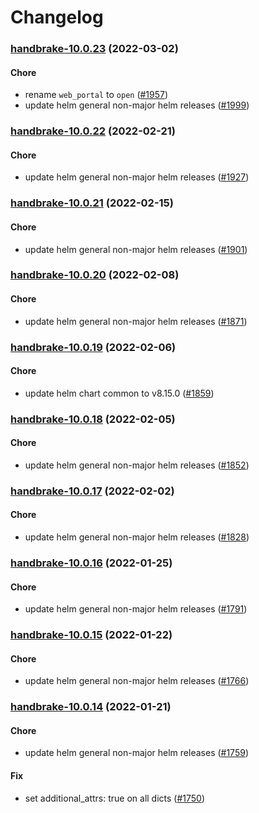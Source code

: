 # Changelog<br>


<a name="handbrake-10.0.23"></a>
### [handbrake-10.0.23](https://github.com/truecharts/apps/compare/handbrake-10.0.22...handbrake-10.0.23) (2022-03-02)

#### Chore

* rename `web_portal` to `open` ([#1957](https://github.com/truecharts/apps/issues/1957))
* update helm general non-major helm releases ([#1999](https://github.com/truecharts/apps/issues/1999))



<a name="handbrake-10.0.22"></a>
### [handbrake-10.0.22](https://github.com/truecharts/apps/compare/handbrake-10.0.21...handbrake-10.0.22) (2022-02-21)

#### Chore

* update helm general non-major helm releases ([#1927](https://github.com/truecharts/apps/issues/1927))



<a name="handbrake-10.0.21"></a>
### [handbrake-10.0.21](https://github.com/truecharts/apps/compare/handbrake-10.0.20...handbrake-10.0.21) (2022-02-15)

#### Chore

* update helm general non-major helm releases ([#1901](https://github.com/truecharts/apps/issues/1901))



<a name="handbrake-10.0.20"></a>
### [handbrake-10.0.20](https://github.com/truecharts/apps/compare/handbrake-10.0.19...handbrake-10.0.20) (2022-02-08)

#### Chore

* update helm general non-major helm releases ([#1871](https://github.com/truecharts/apps/issues/1871))



<a name="handbrake-10.0.19"></a>
### [handbrake-10.0.19](https://github.com/truecharts/apps/compare/handbrake-10.0.18...handbrake-10.0.19) (2022-02-06)

#### Chore

* update helm chart common to v8.15.0 ([#1859](https://github.com/truecharts/apps/issues/1859))



<a name="handbrake-10.0.18"></a>
### [handbrake-10.0.18](https://github.com/truecharts/apps/compare/handbrake-10.0.17...handbrake-10.0.18) (2022-02-05)

#### Chore

* update helm general non-major helm releases ([#1852](https://github.com/truecharts/apps/issues/1852))



<a name="handbrake-10.0.17"></a>
### [handbrake-10.0.17](https://github.com/truecharts/apps/compare/handbrake-10.0.16...handbrake-10.0.17) (2022-02-02)

#### Chore

* update helm general non-major helm releases ([#1828](https://github.com/truecharts/apps/issues/1828))



<a name="handbrake-10.0.16"></a>
### [handbrake-10.0.16](https://github.com/truecharts/apps/compare/handbrake-10.0.15...handbrake-10.0.16) (2022-01-25)

#### Chore

* update helm general non-major helm releases ([#1791](https://github.com/truecharts/apps/issues/1791))



<a name="handbrake-10.0.15"></a>
### [handbrake-10.0.15](https://github.com/truecharts/apps/compare/handbrake-10.0.14...handbrake-10.0.15) (2022-01-22)

#### Chore

* update helm general non-major helm releases ([#1766](https://github.com/truecharts/apps/issues/1766))



<a name="handbrake-10.0.14"></a>
### [handbrake-10.0.14](https://github.com/truecharts/apps/compare/handbrake-10.0.13...handbrake-10.0.14) (2022-01-21)

#### Chore

* update helm general non-major helm releases ([#1759](https://github.com/truecharts/apps/issues/1759))

#### Fix

* set additional_attrs: true on all dicts ([#1750](https://github.com/truecharts/apps/issues/1750))



<a name="handbrake-10.0.13"></a>
